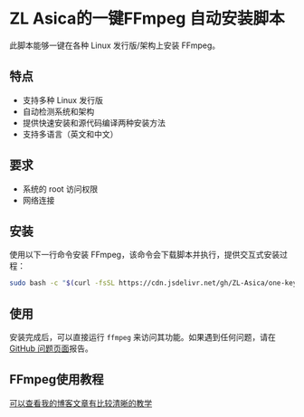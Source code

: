 # ZL Asica的一键FFmpeg 自动安装脚本

此脚本能够一键在各种 Linux 发行版/架构上安装 FFmpeg。

## 特点

- 支持多种 Linux 发行版
- 自动检测系统和架构
- 提供快速安装和源代码编译两种安装方法
- 支持多语言（英文和中文）

## 要求

- 系统的 root 访问权限
- 网络连接

## 安装

使用以下一行命令安装 FFmpeg，该命令会下载脚本并执行，提供交互式安装过程：

```bash
sudo bash -c "$(curl -fsSL https://cdn.jsdelivr.net/gh/ZL-Asica/one-key-ffmpeg@master/zla-install-ffmpeg.sh)"
```

## 使用

安装完成后，可以直接运行 `ffmpeg` 来访问其功能。如果遇到任何问题，请在 [GitHub 问题页面](https://github.com/ZL-Asica/one-key-ffmpeg/issues)报告。

## FFmpeg使用教程

[可以查看我的博客文章有比较清晰的教学](https://www.zla.pub/ffmpeg)
